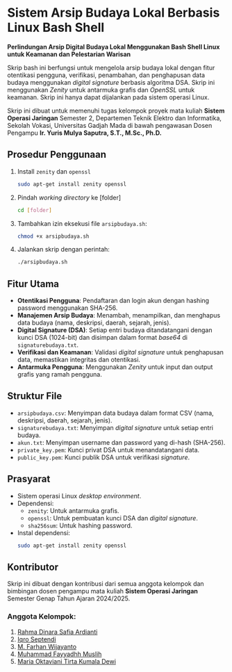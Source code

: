 # Sistem Arsip Budaya Lokal Berbasis Linux Bash Shell
**Perlindungan Arsip Digital Budaya Lokal Menggunakan Bash Shell Linux untuk Keamanan dan Pelestarian Warisan**

Skrip bash ini berfungsi untuk mengelola arsip budaya lokal dengan fitur otentikasi pengguna, verifikasi, penambahan, dan penghapusan data budaya menggunakan *digital signature* berbasis algoritma DSA. Skrip ini menggunakan *Zenity* untuk antarmuka grafis dan *OpenSSL* untuk keamanan. Skrip ini hanya dapat dijalankan pada sistem operasi Linux.

Skrip ini dibuat untuk memenuhi tugas kelompok proyek mata kuliah **Sistem Operasi Jaringan** Semester 2, Departemen Teknik Elektro dan Informatika, Sekolah Vokasi, Universitas Gadjah Mada di bawah pengawasan Dosen Pengampu **Ir. Yuris Mulya Saputra, S.T., M.Sc., Ph.D.**

## Prosedur Penggunaan
1. Install `zenity` dan `openssl`
   ```bash
   sudo apt-get install zenity openssl
   ```
2. Pindah *working directory* ke [folder]
   ```bash
   cd [folder]
   ```
3. Tambahkan izin eksekusi file `arsipbudaya.sh`:
   ```bash
   chmod +x arsipbudaya.sh
   ```
4. Jalankan skrip dengan perintah:
   ```bash
   ./arsipbudaya.sh
   ```

## Fitur Utama
- **Otentikasi Pengguna**: Pendaftaran dan login akun dengan hashing password menggunakan SHA-256.
- **Manajemen Arsip Budaya**: Menambah, menampilkan, dan menghapus data budaya (nama, deskripsi, daerah, sejarah, jenis).
- **Digital Signature (DSA)**: Setiap entri budaya ditandatangani dengan kunci DSA (1024-bit) dan disimpan dalam format *base64* di `signaturebudaya.txt`.
- **Verifikasi dan Keamanan**: Validasi *digital signature* untuk penghapusan data, memastikan integritas dan otentikasi.
- **Antarmuka Pengguna**: Menggunakan *Zenity* untuk input dan output grafis yang ramah pengguna.

## Struktur File
- `arsipbudaya.csv`: Menyimpan data budaya dalam format CSV (nama, deskripsi, daerah, sejarah, jenis).
- `signaturebudaya.txt`: Menyimpan *digital signature* untuk setiap entri budaya.
- `akun.txt`: Menyimpan username dan password yang di-hash (SHA-256).
- `private_key.pem`: Kunci privat DSA untuk menandatangani data.
- `public_key.pem`: Kunci publik DSA untuk verifikasi *signature*.

## Prasyarat
- Sistem operasi Linux *desktop environment*.
- Dependensi:
  - `zenity`: Untuk antarmuka grafis.
  - `openssl`: Untuk pembuatan kunci DSA dan *digital signature*.
  - `sha256sum`: Untuk hashing password.
- Instal dependensi:
  ```bash
  sudo apt-get install zenity openssl
  ```

## Kontributor
Skrip ini dibuat dengan kontribusi dari semua anggota kelompok dan bimbingan dosen pengampu mata kuliah **Sistem Operasi Jaringan** Semester Genap Tahun Ajaran 2024/2025.

### Anggota Kelompok:
1. [Rahma Dinara Safia Ardianti](mailto:rahmadinarasafiaardianti@mail.ugm.ac.id)
2. [Iqro Septendi](mailto:iqroseptendi@mail.ugm.ac.id)
3. [M. Farhan Wijayanto](mailto:mfarhanwijayanto@mail.ugm.ac.id)
4. [Muhammad Fayyadhh Muslih](mailto:muhammadfayyadhmuslih@mail.ugm.ac.id)
5. [Maria Oktaviani Tirta Kumala Dewi](mailto:mariaoktavianitirtakumaladewi@mail.ugm.ac.id)

